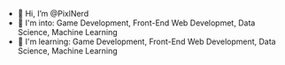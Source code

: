 - 👋 Hi, I’m @PixlNerd
- 👀 I'm into: Game Development, Front-End Web Developmet, Data Science, Machine Learning
- 🌱  I'm learning: Game Development, Front-End Web Development, Data Science, Machine Learning
<!---
insertnameherex/insertnameherex is a ✨ special ✨ repository because its `README.md` (this file) appears on your GitHub profile.
You can click the Preview link to take a look at your changes.
--->
